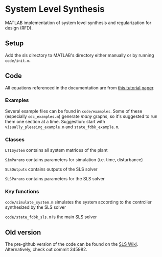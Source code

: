# System Level Synthesis
MATLAB implementation of system level synthesis and regularization for design (RFD).

## Setup
Add the sls directory to MATLAB's directory either manually or by running `code/init.m`.

## Code
All equations referenced in the documentation are from [this tutorial paper](https://arxiv.org/pdf/1904.01634v1.pdf).

### Examples
Several example files can be found in `code/examples`. Some of these (especially `cdc_examples.m`) generate *many* graphs, so it's suggested to run them one section at a time. Suggestion: start with `visually_pleasing_example.m` and `state_fdbk_example.m`.

### Classes
`LTISystem` contains all system matrices of the plant

`SimParams` contains parameters for simulation (i.e. time, disturbance)

`SLSOutputs` contains outputs of the SLS solver

`SLSParams` contains parameters for the SLS solver

### Key functions
`code/simulate_system.m` simulates the system according to the controller synthesized by the SLS solver

`code/state_fdbk_sls.m` is the main SLS solver

## Old version
The pre-github version of the code can be found on the [SLS Wiki](
http://slswiki.cms.caltech.edu/index.php/SLS_Toolbox). Alternatively, check out commit 345982.